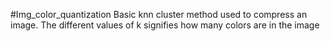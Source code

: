 #Img_color_quantization
Basic knn cluster method used to compress an image.
The different values of k signifies how many colors are in the image
